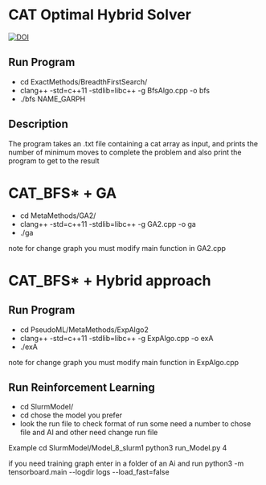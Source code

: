 # CAT Optimal Hybrid Solver

[![DOI](https://zenodo.org/badge/605107045.svg)](https://zenodo.org/badge/latestdoi/605107045)

## Run Program
* cd ExactMethods/BreadthFirstSearch/
* clang++ -std=c++11 -stdlib=libc++ -g BfsAlgo.cpp -o bfs
* ./bfs NAME_GARPH

## Description
The program takes an .txt file containing a cat array as input, and prints the number of minimum moves to complete the problem and also print the program to get to the result

# CAT_BFS* + GA
* cd MetaMethods/GA2/
* clang++ -std=c++11 -stdlib=libc++ -g GA2.cpp -o ga
* ./ga

note for change graph you must modify main function in GA2.cpp

# CAT_BFS* + Hybrid approach

## Run Program
* cd PseudoML/MetaMethods/ExpAlgo2
* clang++ -std=c++11 -stdlib=libc++ -g ExpAlgo.cpp -o exA
* ./exA

note for change graph you must modify main function in ExpAlgo.cpp

## Run Reinforcement Learning
* cd SlurmModel/
* cd chose the model you prefer
* look the run file to check format of run some need a number to chose file and AI and other need change run file

Example 
cd SlurmModel/Model_8_slurm1
python3 run_Model.py 4

if you need training graph enter in a folder of an Ai and run
python3 -m tensorboard.main --logdir logs --load_fast=false
